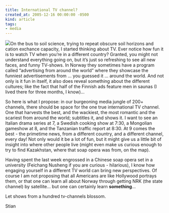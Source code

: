 ```yaml
---
title: International TV channel?
created_at: 2005-12-16 00:00:00 -0500
kind: article
tags:
- media
---
```


![](http://www.acig.org/artman/uploads/suaf_mig-29_loading_01.jpg)On the
bus to soil science, trying to repeat obscure soil horizons and cation
exchance capacity, I started thinking about TV. Ever notice how fun it
is to watch TV when you’re in a different country? Granted, you might
not understand everything going on, but it’s just so refreshing to see
all new faces, and funny TV-shows. In Norway they sometimes have a
program called “advertising from around the world” where they showcase
the funniest advertisements from … you guessed it … around the world.
And not only is it fun in itself, it also does reveal something about
the different cultures; like the fact that half of the Finnish ads
feature men in saunas (I lived there for three months, I know)…

So here is what I propose: in our burgeoning media jungle of 200+
channels, there should be space for the one true international TV
channel. One that harvests the best, and the wackiest, the most romantic
and the scariest from around the world; subtitles it, and shows it. I
want to see an Italian drama series at 7, a Swedish cooking show at
7:30, a Mongolian gameshow at 8, and the Tanzanian traffic report at
8:30. At 9 comes the best - the primetime news, from a different
country, and a different channel, every day! Not only would it be a lot
of fun, but it might give us a little bit of insight into where other
people live (might even make us curious enough to try to find
Kazakhstan, where that soap opera was from, on the map).

Having spent the last week engrossed in a Chinese soap opera set in a
university (Feichang Nusheng if you are curious - hilarious), I know how
engaging yourself in a different TV world can bring new perspectives. Of
course I am not proposing that all Americans are like Hollywood portrays
them, or that one can learn all about Norway through getting NRK (the
state channel) by satellite… but one can certainly learn **something**…

Let shows from a hundred tv-channels blossom.

Stian
